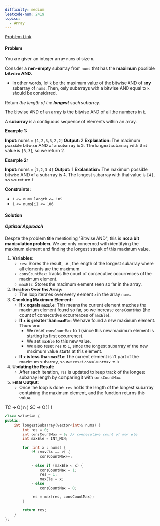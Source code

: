 ```yaml
---
difficulty: medium
leetcode-num: 2419
topics:
  - Array
---
```

[Problem Link](https://leetcode.com/problems/longest-subarray-with-maximum-bitwise-and/)

#### Problem
You are given an integer array `nums` of size `n`.

Consider a **non-empty** subarray from `nums` that has the **maximum** possible **bitwise AND**.

- In other words, let `k` be the maximum value of the bitwise AND of **any** subarray of `nums`. Then, only subarrays with a bitwise AND equal to `k` should be considered.

Return _the length of the **longest** such subarray_.

The bitwise AND of an array is the bitwise AND of all the numbers in it.

A **subarray** is a contiguous sequence of elements within an array.

**Example 1:**

**Input:** nums = `[1,2,3,3,2,2]`
**Output:** 2
**Explanation:**
The maximum possible bitwise AND of a subarray is 3.
The longest subarray with that value is `[3,3]`, so we return 2.

**Example 2:**

**Input:** nums = [`1,2,3,4]`
**Output:** 1
**Explanation:**
The maximum possible bitwise AND of a subarray is 4.
The longest subarray with that value is `[4]`, so we return 1.

**Constraints:**

- `1 <= nums.length <= 105`
- `1 <= nums[i] <= 106`

#### Solution
##### Optimal Approach
Despite the problem title mentioning "Bitwise AND", this is **not a bit manipulation problem**. We are only concerned with identifying the maximum element and finding the longest streak of this maximum value.

1. **Variables:**    
    - `res`: Stores the result, i.e., the length of the longest subarray where all elements are the maximum.
    - `consCountMax`: Tracks the count of consecutive occurrences of the maximum element.
    - `maxEle`: Stores the maximum element seen so far in the array.
2. **Iteration Over the Array:**    
    - The loop iterates over every element `x` in the array `nums`.
3. **Checking Maximum Element:**    
    - **If `x` equals `maxEle`**: This means the current element matches the maximum element found so far, so we increase `consCountMax` (the count of consecutive occurrences of `maxEle`).
    - **If `x` is greater than `maxEle`**: We have found a new maximum element. Therefore:
        - We reset `consCountMax` to `1` (since this new maximum element is starting its first occurrence).
        - We set `maxEle` to this new value.
        - We also reset `res` to `1`, since the longest subarray of the new maximum value starts at this element.
    - **If `x` is less than `maxEle`**: The current element isn't part of the maximum subarray, so we reset `consCountMax` to `0`.
4. **Updating the Result:**    
    - After each iteration, `res` is updated to keep track of the longest subarray length by comparing it with `consCountMax`.
5. **Final Output:**    
    - Once the loop is done, `res` holds the length of the longest subarray containing the maximum element, and the function returns this value.

*TC ->* O( n )
*SC ->* O( 1 )

```cpp title=Code
class Solution {
public:
    int longestSubarray(vector<int>& nums) {
        int res = 0;
        int consCountMax = 0; // consecutive count of max ele
        int maxEle = INT_MIN;

        for (int x : nums) {
            if (maxEle == x) {
                consCountMax++;

            } else if (maxEle < x) {
                consCountMax = 1;
                res = 1;
                maxEle = x;
            } else
                consCountMax = 0;

            res = max(res, consCountMax);
        }

        return res;
    }
};
```